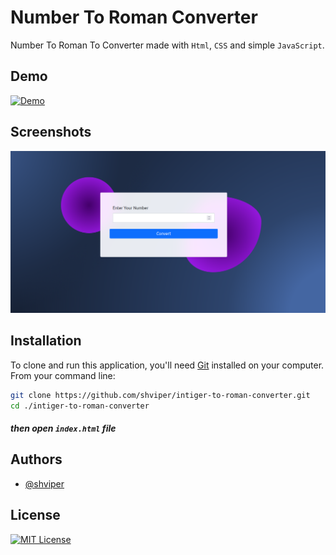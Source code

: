 # Number To Roman Converter

Number To Roman To Converter made with `Html`, `CSS` and simple `JavaScript`.

## Demo

[![Demo](https://img.shields.io/badge/Live-Preview-orange.svg?style=for-the-badge&logo=appveyor)](https://shviper.github.io/intiger-to-roman-converter/)

## Screenshots

![App Screenshot](./img/img-1.png)

## Installation

To clone and run this application, you'll need [Git](https://git-scm.com) installed on your computer. From your command line:

```bash
git clone https://github.com/shviper/intiger-to-roman-converter.git
cd ./intiger-to-roman-converter
```

##### then open `index.html` file

## Authors

- [@shviper](https://www.github.com/shviper)

## License

[![MIT License](https://img.shields.io/badge/License-MIT-green.svg?style=for-the-badge&logo=appveyor)](https://choosealicense.com/licenses/mit/)
